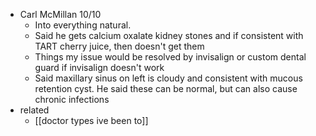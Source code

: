   * Carl McMillan 10/10
    * Into everything natural.
    * Said he gets calcium oxalate kidney stones and if consistent with TART cherry juice, then doesn't get them
    * Things my issue would be resolved by invisalign or custom dental guard if invisalign doesn't work
    * Said maxillary sinus on left is cloudy and consistent with mucous retention cyst. He said these can be normal, but can also cause chronic infections
  * related
    * [[doctor types ive been to]]